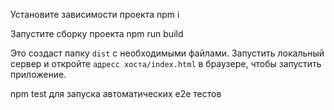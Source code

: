 Установите зависимости проекта
npm i 

Запустите сборку проекта
npm run build

Это создаст папку `dist` с необходимыми файлами. 
Запустить локальный сервер и откройте `адресс хоста/index.html` в браузере, чтобы запустить приложение.

npm test 
для запуска автоматических е2е тестов
